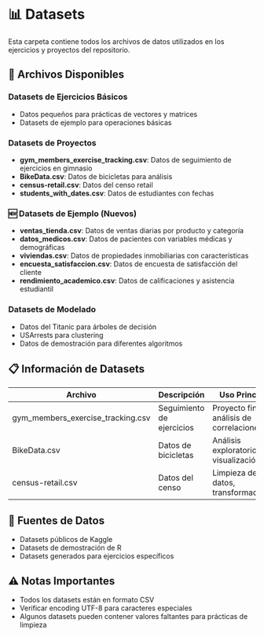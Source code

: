 # 📊 Datasets

Esta carpeta contiene todos los archivos de datos utilizados en los ejercicios y proyectos del repositorio.

## 📁 Archivos Disponibles

### Datasets de Ejercicios Básicos
- Datos pequeños para prácticas de vectores y matrices
- Datasets de ejemplo para operaciones básicas

### Datasets de Proyectos
- **gym_members_exercise_tracking.csv**: Datos de seguimiento de ejercicios en gimnasio
- **BikeData.csv**: Datos de bicicletas para análisis
- **census-retail.csv**: Datos del censo retail
- **students_with_dates.csv**: Datos de estudiantes con fechas

### 🆕 Datasets de Ejemplo (Nuevos)
- **ventas_tienda.csv**: Datos de ventas diarias por producto y categoría
- **datos_medicos.csv**: Datos de pacientes con variables médicas y demográficas
- **viviendas.csv**: Datos de propiedades inmobiliarias con características
- **encuesta_satisfaccion.csv**: Datos de encuesta de satisfacción del cliente
- **rendimiento_academico.csv**: Datos de calificaciones y asistencia estudiantil

### Datasets de Modelado
- Datos del Titanic para árboles de decisión
- USArrests para clustering
- Datos de demostración para diferentes algoritmos

## 📋 Información de Datasets

| Archivo | Descripción | Uso Principal |
|---------|-------------|---------------|
| gym_members_exercise_tracking.csv | Seguimiento de ejercicios | Proyecto final, análisis de correlaciones |
| BikeData.csv | Datos de bicicletas | Análisis exploratorio, visualización |
| census-retail.csv | Datos del censo | Limpieza de datos, transformaciones |

## 🔗 Fuentes de Datos
- Datasets públicos de Kaggle
- Datasets de demostración de R
- Datasets generados para ejercicios específicos

## ⚠️ Notas Importantes
- Todos los datasets están en formato CSV
- Verificar encoding UTF-8 para caracteres especiales
- Algunos datasets pueden contener valores faltantes para prácticas de limpieza
